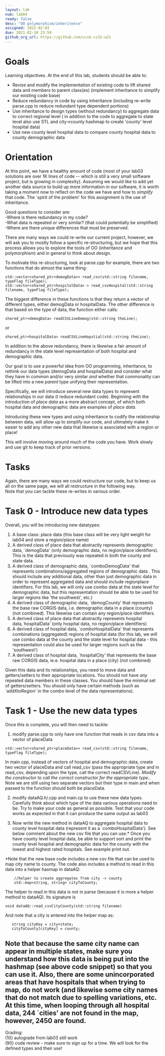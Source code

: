 ```yaml
---
layout: lab
num: lab04	
ready: false
desc: "OO polymorphism/inheritence"
assigned: 2021-02-03 
due: 2021-02-10 23:59
github_org_url: https://github.com/ucsb-cs32-w21
---
```


Goals
=====

Learning objectives. At the end of this lab, students should be able to:

-  Revise and modify the implementation of existing code to lift shared data and members to parent class(es) (implement inheritance to simplify our existing code base)
-  Reduce redundancy in code by using inheritance (including re-write parse.cpp to reduce redundant type dependent portions)
-  Use inheritance to design types (without redundancy) to aggregate data to correct regional level ( in addition to the code to aggregate to state level also use STL and city->county hashmap to create 'county' level hospital data)
-  Use new county level hospital data to compare county hospital data to county demographic data


Orientation
============
At this point, we have a healthy amount of code (most of your lab03 solutions are over 1K lines of code -- which is still a very small software project, but 
is growing in complexity).  Assuming we would like to add yet another data source to build up more information in our software, it is worth taking a moment now
to reflect on the code we have and how to *simplify* that code.  The `spirit of the problem' for this assignment is the use of inheritance.

Good questions to consider are: <br>
-Where is there redundancy in my code?<br>
-What data is repeated or very similar? (that could potentially be simplified)<br>
-Where are there unique differences that must be preserved.

There are many ways we could re-write our current project, however, we will ask you to mostly follow a specific re-structuring, but we hope that this 
process allows you to explore the tools of OO (inheritance and polymorphism) and in general to think about design.

To motivate this re-structuring, look at parse.cpp for example, there are two functions that do almost the same thing:
```
std::vector<shared_ptr<demogData>> read_csv(std::string filename, typeFlag fileType);
std::vector<shared_ptr<hospitalData> > read_csvHospital(std::string filename, typeFlag fileType);
```
The biggest difference in these functions is that they return a vector of different types, either demogData or hospitalData.  The other difference is that based
on the type of data, the function either calls:
```
shared_ptr<demogData> readCSVLineDemog(std::string theLine);
```
or
```
shared_ptr<hospitalData> readCSVLineHopstial(std::string theLine);
```

In addition to the above redundancy, there is likewise a fair amount of redundancy in the state level representation of both hospital and demographic data.

Our goal is to use a powerful idea from OO programming, inheritance, to rethink our data types (demogData and hospitalData) and consider what they
have in common and/or very similar *and* whether that commonality can be lifted into a new *parent* type unifying their representation.  

Specifically,
we will introduce several new data types to represent relationships in our data (t reduce redundant code).  Beginning with the introduction of *place data* as a more abstract concept, of which both hospital data and demographic data are examples of *place data*.

Introducing these new types and using inheritance to codify the relationship between data, will allow up to simplify our code, 
and ultimately
make it easier to add any other new data that likewise is associated with a region or place!  

This will involve moving around much of the code you have.  Work slowly and use git to keep track of prior versions.

Tasks
============

Again, there are many ways we could restructure our code, but to keep us all on the same page, we will all restructure in the following way.  
Note that you can tackle these re-writes in various order.

Task 0 - Introduce new data types
============
Overall, you will be introducing new datatypes:
1) A base class: place data (this base class will be very light weight for lab04 and store a region/place name)
2) A derived class of place data that abstractly represents demographic data, `demogData' (only demographic data, no region/place identifiers).  This is the data that previously was repeated in both the county and state data.
3) A derived class of demographic data, `comboDemogData' that represents combinations/aggregated regions of demographic data .  This should include any additional data, other than just demographic
data in order to represent aggregated data and should include regionplace identifiers. For this lab, we will
only use combo data at the state level for demographic data, but this representation should be able to be used for larger regions like 'the southwest', etc.)
4) A derived class of demographic data, `demogCounty' that represents the base raw CORGIS data, i.e. demographic data in a place (county) (not combined).  This likewise can contain any region/place identifiers.
5) A derived class of place data that abstractly represents hospital data,`hospitalData' (only hospital data, no region/place identifiers)
6) A derived class of hospital data, `comboHospitalData' that represents combinations (aggregated) regions of hospital data (for this lab, we will
use combo data at the county and the state level for hospital data - this representation could also be used for larger regions such as the 'southwest')
7) A derived class of hospital data, `hospitalCity' that represents the base raw CORGIS data, ie.e. hospital data in a place (city) (not combined)

Given this data and its relationships, you need to move data and getters/setters to their appropriate locations.  You should not have *any* repeated
data members in these classes.  You should have the minimal set of getters/setters.  You should only have certain methods (such as `addXtoRegion' in the combo level of the data representations).

Task 1 - Use the new data types
============
Once this is complete, you will then need to tackle:

1) modify parse.cpp to only have one function that reads in csv data into a vector of placeData
```
std::vector<shared_ptr<placeData>> read_csv(std::string filename, typeFlag fileType);
```
In main.cpp, instead of vectors of hospital and demographic data, create two vector of placeData and call read_csv (pass the appropriate type and in read_csv, depending upon the type, call the correct readCSVLine).  *Modify the constructor to call the correct constructor for the appropriate type.*. Note we are still using two separate vectors but their type in main and when passed to the function should both be placeData.

2) modify dataAQ.h/.cpp and main.cp to use these new data types.  Carefully think about which type of the data various operations need to be.  Try to make
your code as general as possible.  Test that your code works as expected in that it can produce the same output as lab03

3) Now write the new method in dataAQ to aggregate hospital data to county level hospital data (represent it as a `comboHospitalData'). See below comment about the new csv file that you can use.* Once you have county level hospital data, be able to support sort and print the county level hospital and demographic data for the county with the lowest and highest rated hospitals.  See example print out.

*Note that the new base code includes a new csv file that can be used to map city name to county.  The code also includes a method to read in this data into a helper hasmap in dataAQ:
```
    //helper to create aggregates from city -> county
    std::map<string, string> cityToCounty;
```
The helper to read in this data is not in parse (because it is more a helper method to dataAQ).  Its signature is
```
void dataAQ::read_csvCityCounty(std::string filename) 
```
And note that a city is entered into the helper map as:
```
   string cityKey = city+state;
   cityToCounty[cityKey] = county;
```

Note that because the same city name can appear in multiple states, make sure you understand how this data is being put into the hashmap (see above code snippet) so that you can use it.  Also, there are some unincorporated areas that have hospitals that when trying to map, do not work (and likewise some city names that do not match due to spelling variations, etc.  At this time, when looping through all hospital data, 244 `cities' are not found in the map, however, 2450 are found.
----
Grading:<br>
(10) autograde from lab03 still work<br>
(90) code review - make sure to sign up for a time.  We will look for the defined types and their use!<br>


